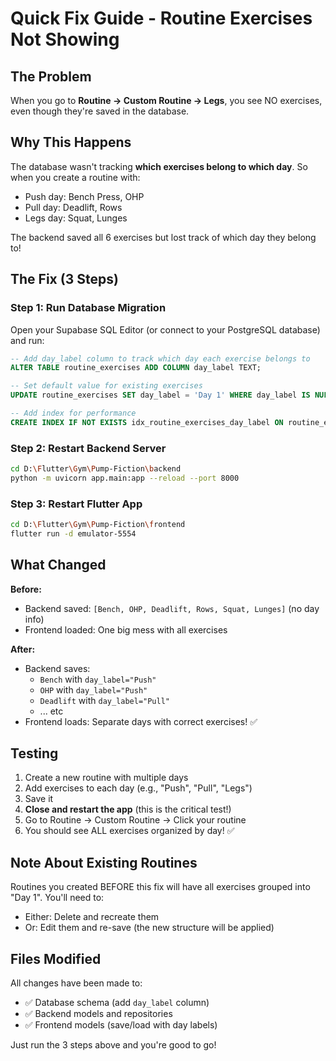 # Quick Fix Guide - Routine Exercises Not Showing

## The Problem
When you go to **Routine → Custom Routine → Legs**, you see NO exercises, even though they're saved in the database.

## Why This Happens
The database wasn't tracking **which exercises belong to which day**. So when you create a routine with:
- Push day: Bench Press, OHP
- Pull day: Deadlift, Rows  
- Legs day: Squat, Lunges

The backend saved all 6 exercises but lost track of which day they belong to!

## The Fix (3 Steps)

### Step 1: Run Database Migration

Open your Supabase SQL Editor (or connect to your PostgreSQL database) and run:

```sql
-- Add day_label column to track which day each exercise belongs to
ALTER TABLE routine_exercises ADD COLUMN day_label TEXT;

-- Set default value for existing exercises
UPDATE routine_exercises SET day_label = 'Day 1' WHERE day_label IS NULL;

-- Add index for performance
CREATE INDEX IF NOT EXISTS idx_routine_exercises_day_label ON routine_exercises(day_label);
```

### Step 2: Restart Backend Server

```bash
cd D:\Flutter\Gym\Pump-Fiction\backend
python -m uvicorn app.main:app --reload --port 8000
```

### Step 3: Restart Flutter App

```bash
cd D:\Flutter\Gym\Pump-Fiction\frontend
flutter run -d emulator-5554
```

## What Changed

**Before:**
- Backend saved: `[Bench, OHP, Deadlift, Rows, Squat, Lunges]` (no day info)
- Frontend loaded: One big mess with all exercises

**After:**
- Backend saves: 
  - `Bench` with `day_label="Push"`
  - `OHP` with `day_label="Push"`
  - `Deadlift` with `day_label="Pull"`
  - ... etc
- Frontend loads: Separate days with correct exercises! ✅

## Testing

1. Create a new routine with multiple days
2. Add exercises to each day (e.g., "Push", "Pull", "Legs")
3. Save it
4. **Close and restart the app** (this is the critical test!)
5. Go to Routine → Custom Routine → Click your routine
6. You should see ALL exercises organized by day! ✅

## Note About Existing Routines

Routines you created BEFORE this fix will have all exercises grouped into "Day 1". You'll need to:
- Either: Delete and recreate them
- Or: Edit them and re-save (the new structure will be applied)

## Files Modified

All changes have been made to:
- ✅ Database schema (add `day_label` column)
- ✅ Backend models and repositories
- ✅ Frontend models (save/load with day labels)

Just run the 3 steps above and you're good to go!
